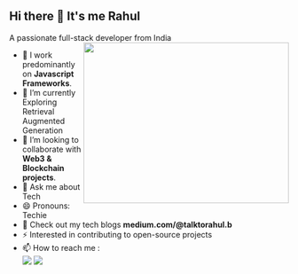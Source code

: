 ## Hi there 👋 It's me Rahul 

A passionate full-stack developer from India
<img align="right" width="370" height="290" src="https://i.pinimg.com/originals/47/f0/34/47f0342cec72b800463bf003eac1257e.gif">
- 🔭 I work predominantly on **Javascript Frameworks**.                                               
- 🌱 I’m currently Exploring Retrieval Augmented Generation
- 👯 I’m looking to collaborate with **Web3 & Blockchain projects**.
- 💬 Ask me about Tech
- 😄 Pronouns: Techie
- 🤔 Check out my tech blogs
   **medium.com/@talktorahul.b**
- ⚡ Interested in contributing to open-source projects
- 📫 How to reach me :
<br /> [<img src="https://img.shields.io/badge/Twitter-1DA1F2?style=for-the-badge&logo=twitter&logoColor=white" />](https://x.com/RahulBoopalraj) [<img src="https://img.shields.io/badge/LinkedIn-0077B5?style=for-the-badge&logo=linkedin&logoColor=white" />](https://www.linkedin.com/in/rahlb/)

